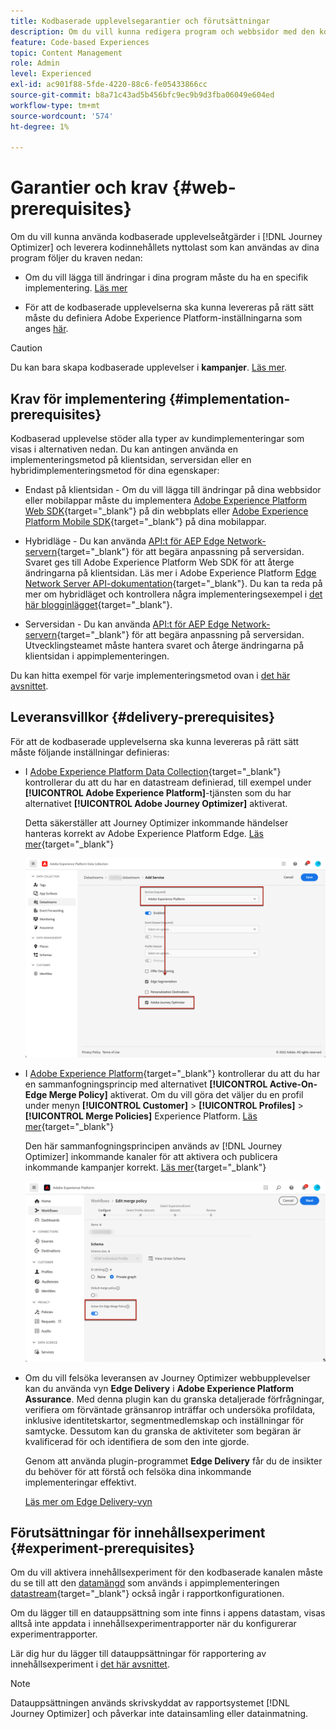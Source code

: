 ```yaml
---
title: Kodbaserade upplevelsegarantier och förutsättningar
description: Om du vill kunna redigera program och webbsidor med den kodbaserade funktionen i Journey Optimizer följer du kraven på den här sidan
feature: Code-based Experiences
topic: Content Management
role: Admin
level: Experienced
exl-id: ac901f88-5fde-4220-88c6-fe05433866cc
source-git-commit: b8a71c43ad5b456bfc9ec9b9d3fba06049e604ed
workflow-type: tm+mt
source-wordcount: '574'
ht-degree: 1%

---
```


# Garantier och krav {#web-prerequisites}

Om du vill kunna använda kodbaserade upplevelseåtgärder i [!DNL Journey Optimizer] och leverera kodinnehållets nyttolast som kan användas av dina program följer du kraven nedan:

* Om du vill lägga till ändringar i dina program måste du ha en specifik implementering. [Läs mer](#implementation-prerequisites)

* För att de kodbaserade upplevelserna ska kunna levereras på rätt sätt måste du definiera Adobe Experience Platform-inställningarna som anges [här](#delivery-prerequisites).

>[!CAUTION]
>
>Du kan bara skapa kodbaserade upplevelser i **kampanjer**. [Läs mer](../campaigns/create-campaign.md#configure).

## Krav för implementering {#implementation-prerequisites}

Kodbaserad upplevelse stöder alla typer av kundimplementeringar som visas i alternativen nedan. Du kan antingen använda en implementeringsmetod på klientsidan, serversidan eller en hybridimplementeringsmetod för dina egenskaper:

* Endast på klientsidan - Om du vill lägga till ändringar på dina webbsidor eller mobilappar måste du implementera [Adobe Experience Platform Web SDK](https://experienceleague.adobe.com/docs/platform-learn/implement-web-sdk/overview.html){target="_blank"} på din webbplats eller [Adobe Experience Platform Mobile SDK](https://developer.adobe.com/client-sdks/documentation/){target="_blank"} på dina mobilappar.

* Hybridläge - Du kan använda [API:t för AEP Edge Network-servern](https://experienceleague.adobe.com/docs/experience-platform/edge-network-server-api/data-collection/interactive-data-collection.html){target="_blank"} för att begära anpassning på serversidan. Svaret ges till Adobe Experience Platform Web SDK för att återge ändringarna på klientsidan. Läs mer i Adobe Experience Platform [Edge Network Server API-dokumentation](https://experienceleague.adobe.com/docs/experience-platform/edge-network-server-api/overview.html){target="_blank"}. Du kan ta reda på mer om hybridläget och kontrollera några implementeringsexempel i [det här blogginlägget](https://blog.developer.adobe.com/hybrid-personalization-in-the-adobe-experience-platform-web-sdk-6a1bb674bf41){target="_blank"}.

* Serversidan - Du kan använda [API:t för AEP Edge Network-servern](https://experienceleague.adobe.com/docs/experience-platform/edge-network-server-api/data-collection/interactive-data-collection.html){target="_blank"} för att begära anpassning på serversidan. Utvecklingsteamet måste hantera svaret och återge ändringarna på klientsidan i appimplementeringen.

Du kan hitta exempel för varje implementeringsmetod ovan i [det här avsnittet](code-based-implementation-samples.md).

## Leveransvillkor {#delivery-prerequisites}

För att de kodbaserade upplevelserna ska kunna levereras på rätt sätt måste följande inställningar definieras:

* I [Adobe Experience Platform Data Collection](https://experienceleague.adobe.com/docs/experience-platform/edge/datastreams/overview.html){target="_blank"} kontrollerar du att du har en datastream definierad, till exempel under **[!UICONTROL Adobe Experience Platform]**-tjänsten som du har alternativet **[!UICONTROL Adobe Journey Optimizer]** aktiverat.

  Detta säkerställer att Journey Optimizer inkommande händelser hanteras korrekt av Adobe Experience Platform Edge. [Läs mer](https://experienceleague.adobe.com/docs/experience-platform/edge/datastreams/configure.html){target="_blank"}

  ![](../web/assets/web-aep-datastream-ajo.png)

* I [Adobe Experience Platform](https://experienceleague.adobe.com/docs/experience-platform/profile/home.html?lang=sv){target="_blank"} kontrollerar du att du har en sammanfogningsprincip med alternativet **[!UICONTROL Active-On-Edge Merge Policy]** aktiverat. Om du vill göra det väljer du en profil under menyn **[!UICONTROL Customer]** > **[!UICONTROL Profiles]** > **[!UICONTROL Merge Policies]** Experience Platform. [Läs mer](https://experienceleague.adobe.com/docs/experience-platform/profile/merge-policies/ui-guide.html#configure){target="_blank"}

  Den här sammanfogningsprincipen används av [!DNL Journey Optimizer] inkommande kanaler för att aktivera och publicera inkommande kampanjer korrekt. [Läs mer](https://experienceleague.adobe.com/docs/experience-platform/profile/merge-policies/ui-guide.html){target="_blank"}

  ![](../web/assets/web-aep-merge-policy.png)

* Om du vill felsöka leveransen av Journey Optimizer webbupplevelser kan du använda vyn **Edge Delivery** i **Adobe Experience Platform Assurance**. Med denna plugin kan du granska detaljerade förfrågningar, verifiera om förväntade gränsanrop inträffar och undersöka profildata, inklusive identitetskartor, segmentmedlemskap och inställningar för samtycke. Dessutom kan du granska de aktiviteter som begäran är kvalificerad för och identifiera de som den inte gjorde.

  Genom att använda plugin-programmet **Edge Delivery** får du de insikter du behöver för att förstå och felsöka dina inkommande implementeringar effektivt.

  [Läs mer om Edge Delivery-vyn](https://experienceleague.adobe.com/en/docs/experience-platform/assurance/view/edge-delivery)

## Förutsättningar för innehållsexperiment {#experiment-prerequisites}

Om du vill aktivera innehållsexperiment för den kodbaserade kanalen måste du se till att den [datamängd](../data/get-started-datasets.md) som används i appimplementeringen [datastream](https://experienceleague.adobe.com/docs/experience-platform/datastreams/overview.html){target="_blank"} också ingår i rapportkonfigurationen.

Om du lägger till en datauppsättning som inte finns i appens datastam, visas alltså inte appdata i innehållsexperimentrapporter när du konfigurerar experimentrapporter.

Lär dig hur du lägger till datauppsättningar för rapportering av innehållsexperiment i [det här avsnittet](../content-management/reporting-configuration.md#add-datasets).

>[!NOTE]
>
>Datauppsättningen används skrivskyddat av rapportsystemet [!DNL Journey Optimizer] och påverkar inte datainsamling eller datainmatning.

